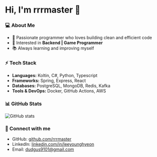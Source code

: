 # Hi, I'm rrrmaster 👋  

### 💻 About Me  
- 🚀 Passionate programmer who loves building clean and efficient code  
- 🔧 Interested in **Backend | Game Programmer**  
- 📚 Always learning and improving myself  

### ⚡ Tech Stack  
- **Languages:** Koltin, C#, Python, Typescript
- **Frameworks:** Spring, Express, React  
- **Databases:** PostgreSQL, MongoDB, Redis, Kafka
- **Tools & DevOps:** Docker, GitHub Actions, AWS  

### 📊 GitHub Stats  
![GitHub stats](https://github-readme-stats.vercel.app/api?username=rrrmaster&show_icons=true&theme=radical)  

### 🔗 Connect with me  
- GitHub: [github.com/rrrmaster](https://github.com/rrrmaster)  
- LinkedIn: [linkedin.com/in/leeyounghyeon](https://linkedin.com/in/dev-leeyounghyeon)  
- Email: dudgus9101@gmail.com  
